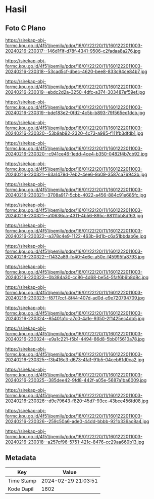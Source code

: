 # Hasil

## Foto C Plano

https://sirekap-obj-formc.kpu.go.id/4f51/pemilu/pdpr/16/01/22/20/11/1601222011003-20240216-230317--146d1f1f-d78f-4341-9506-c2fadaa8a276.jpg

https://sirekap-obj-formc.kpu.go.id/4f51/pemilu/pdpr/16/01/22/20/11/1601222011003-20240216-230318--53cad5cf-dbec-4620-bee8-833c94ce84b7.jpg

https://sirekap-obj-formc.kpu.go.id/4f51/pemilu/pdpr/16/01/22/20/11/1601222011003-20240216-230319--ebdc2d2a-3250-4dfc-a374-303487ef59ef.jpg

https://sirekap-obj-formc.kpu.go.id/4f51/pemilu/pdpr/16/01/22/20/11/1601222011003-20240216-230319--bde183e2-0fd2-4c5b-b893-79f565ed1dcb.jpg

https://sirekap-obj-formc.kpu.go.id/4f51/pemilu/pdpr/16/01/22/20/11/1601222011003-20240216-230320--53b9ab92-2320-4c73-a985-f111fb3dfdb1.jpg

https://sirekap-obj-formc.kpu.go.id/4f51/pemilu/pdpr/16/01/22/20/11/1601222011003-20240216-230320--c941ce46-1edd-4ce4-b350-0482f4b7cb92.jpg

https://sirekap-obj-formc.kpu.go.id/4f51/pemilu/pdpr/16/01/22/20/11/1601222011003-20240216-230321--63a1479d-7eb2-4ee6-9a09-3587ca76943b.jpg

https://sirekap-obj-formc.kpu.go.id/4f51/pemilu/pdpr/16/01/22/20/11/1601222011003-20240216-230321--3708a917-5cbb-4022-a456-884c91e685fc.jpg

https://sirekap-obj-formc.kpu.go.id/4f51/pemilu/pdpr/16/01/22/20/11/1601222011003-20240216-230321--a10636ca-4311-4b56-895c-88111bb8df63.jpg

https://sirekap-obj-formc.kpu.go.id/4f51/pemilu/pdpr/16/01/22/20/11/1601222011003-20240216-230322--a378c4e9-1122-463b-9d1b-c6a51bbdab6e.jpg

https://sirekap-obj-formc.kpu.go.id/4f51/pemilu/pdpr/16/01/22/20/11/1601222011003-20240216-230322--f1432a89-fc40-4e6e-a50e-f45995fa8793.jpg

https://sirekap-obj-formc.kpu.go.id/4f51/pemilu/pdpr/16/01/22/20/11/1601222011003-20240216-230323--0b384a30-cc86-4d68-be54-5faf6b6b8d8c.jpg

https://sirekap-obj-formc.kpu.go.id/4f51/pemilu/pdpr/16/01/22/20/11/1601222011003-20240216-230323--f8717ccf-8f44-407d-ad0d-e9e720794709.jpg

https://sirekap-obj-formc.kpu.go.id/4f51/pemilu/pdpr/16/01/22/20/11/1601222011003-20240216-230324--85401a1c-a7c0-4a1e-9350-2f1425ec4db5.jpg

https://sirekap-obj-formc.kpu.go.id/4f51/pemilu/pdpr/16/01/22/20/11/1601222011003-20240216-230324--e9a1c221-f5b1-4494-86d8-5bb015610a78.jpg

https://sirekap-obj-formc.kpu.go.id/4f51/pemilu/pdpr/16/01/22/20/11/1601222011003-20240216-230325--f3b416c3-d673-4fa1-91b5-04ceb61d0ca2.jpg

https://sirekap-obj-formc.kpu.go.id/4f51/pemilu/pdpr/16/01/22/20/11/1601222011003-20240216-230325--385dee42-9fd8-442f-a05e-5687a1ba6009.jpg

https://sirekap-obj-formc.kpu.go.id/4f51/pemilu/pdpr/16/01/22/20/11/1601222011003-20240216-230326--d9e79643-f820-45d7-93cc-43bce456fd08.jpg

https://sirekap-obj-formc.kpu.go.id/4f51/pemilu/pdpr/16/01/22/20/11/1601222011003-20240216-230326--259c50a6-ade0-44dd-bbbb-921b339ac8a4.jpg

https://sirekap-obj-formc.kpu.go.id/4f51/pemilu/pdpr/16/01/22/20/11/1601222011003-20240216-230318--a257cf96-5751-421c-8476-cc29aa660b13.jpg


## Metadata

| Key        | Value               |
| ---------- | ------------------- |
| Time Stamp | 2024-02-29 21:03:51 |
| Kode Dapil | 1602                |



